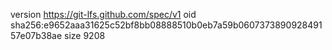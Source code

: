 version https://git-lfs.github.com/spec/v1
oid sha256:e9652aaa31625c52bf8bb08888510b0eb7a59b060737389092849157e07b38ae
size 9208
